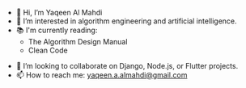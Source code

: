 - 👋 Hi, I’m Yaqeen Al Mahdi
- 👀 I’m interested in algorithm engineering and artificial intelligence.
- 📚 I'm currently reading:
     - The Algorithm Design Manual
     - Clean Code
<!-- - 🌱 I’m currently learning -->
- 💞️ I’m looking to collaborate on Django, Node.js, or Flutter projects.
- 📫 How to reach me: yaqeen.a.almahdi@gmail.com

<!---
almahdiy/almahdiy is a ✨ special ✨ repository because its `README.md` (this file) appears on your GitHub profile.
You can click the Preview link to take a look at your changes.
--->
